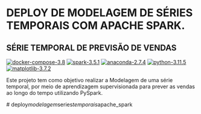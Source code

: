 
# DEPLOY DE MODELAGEM DE SÉRIES TEMPORAIS COM APACHE SPARK.
## SÉRIE TEMPORAL DE PREVISÃO DE VENDAS

[![docker-compose-3.8](https://img.shields.io/badge/docker%20compose-3.8-blue?logo=Docker)](https://docs.docker.com/compose/releases/release-notes/#280) [![spark-3.5.1](https://img.shields.io/badge/pyspark-3.5.1-orange?logo=Apache%20Spark)](https://spark.apache.org/docs/3.5.1/) [![anaconda-2.7.4](https://img.shields.io/badge/anaconda-23.7.4-grass?logo=Anaconda)](https://docs.anaconda.com/anaconda/allpkglists/) [![python-3.11.5](https://img.shields.io/badge/python-3.11.5-blue?logo=Python)](https://www.python.org/downloads/release/python-3115/) [![matplotlib-3.7.2](https://img.shields.io/badge/matplotlib-3.7.2-blue?logo=Matplotlibn)](https://matplotlib.org/3.7.2/)


Este projeto tem como objetivo realizar a Modelagem de uma série temporal, por meio de aprendizagem supervisionada para prever as vendas ao longo do tempo utilizando PySpark.





#   d e p l o y _ m o d e l a g e m _ s e r i e s _ t e m p o r a i s _ a p a c h e _ s p a r k  
 